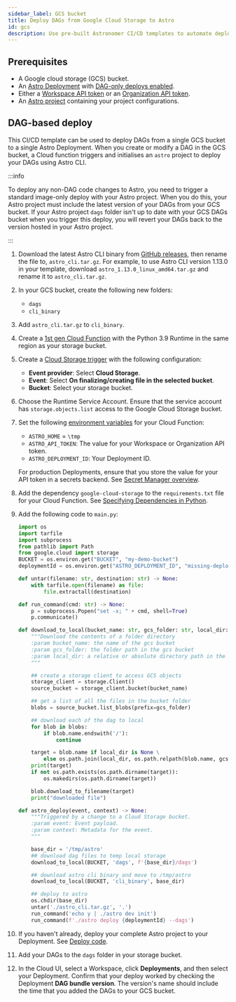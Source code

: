 ```yaml
---
sidebar_label: GCS bucket
title: Deploy DAGs from Google Cloud Storage to Astro
id: gcs
description: Use pre-built Astronomer CI/CD templates to automate deploying Apache Airflow DAGs to Astro using Google Cloud Storage.
---
```


## Prerequisites

- A Google cloud storage (GCS) bucket.
- An [Astro Deployment](create-deployment.md) with [DAG-only deploys enabled](deploy-code.md#enable-dag-only-deploys-on-a-deployment).
- Either a [Workspace API token](workspace-api-tokens.md) or an [Organization API token](organization-api-tokens.md).
- An [Astro project](create-first-dag.md) containing your project configurations.

## DAG-based deploy

This CI/CD template can be used to deploy DAGs from a single GCS bucket to a single Astro Deployment. When you create or modify a DAG in the GCS bucket, a Cloud function triggers and initialises an `astro` project to deploy your DAGs using Astro CLI.

:::info

To deploy any non-DAG code changes to Astro, you need to trigger a standard image-only deploy with your Astro project. When you do this, your Astro project must include the latest version of your DAGs from your GCS bucket. If your Astro project `dags` folder isn't up to date with your GCS DAGs bucket when you trigger this deploy, you will revert your DAGs back to the version hosted in your Astro project.

:::

1. Download the latest Astro CLI binary from [GitHub releases](https://github.com/astronomer/astro-cli/releases), then rename the file to, `astro_cli.tar.gz`. For example, to use Astro CLI version 1.13.0 in your template, download `astro_1.13.0_linux_amd64.tar.gz` and rename it to `astro_cli.tar.gz`.
2. In your GCS bucket, create the following new folders:

    - `dags`
    - `cli_binary`

3. Add `astro_cli.tar.gz` to `cli_binary`.
4. Create a [1st gen Cloud Function](https://cloud.google.com/functions/docs/console-quickstart-1st-gen#create_a_function) with the Python 3.9 Runtime in the same region as your storage bucket.
5. Create a [Cloud Storage trigger](https://cloud.google.com/functions/docs/calling/storage) with the following configuration: 

    - **Event provider**: Select **Cloud Storage**.
    - **Event**: Select **On finalizing/creating file in the selected bucket**.
    - **Bucket**: Select your storage bucket.

6. Choose the Runtime Service Account. Ensure that the service account has `storage.objects.list` access to the Google Cloud Storage bucket.

7. Set the following [environment variables](https://cloud.google.com/functions/docs/configuring/env-var#setting_runtime_environment_variables) for your Cloud Function:

    - `ASTRO_HOME` = `\tmp`
    - `ASTRO_API_TOKEN`: The value for your Workspace or Organization API token.
    - `ASTRO_DEPLOYMENT_ID`: Your Deployment ID.

    For production Deployments, ensure that you store the value for your API token in a secrets backend. See [Secret Manager overview](https://cloud.google.com/secret-manager/docs/overview).

8. Add the dependency `google-cloud-storage` to the `requirements.txt` file for your Cloud Function. See [Specifying Dependencies in Python](https://cloud.google.com/functions/docs/writing/specifying-dependencies-python).

9. Add the following code to `main.py`:

    ```python
    import os
    import tarfile
    import subprocess
    from pathlib import Path
    from google.cloud import storage
    BUCKET = os.environ.get("BUCKET", "my-demo-bucket")
    deploymentId = os.environ.get("ASTRO_DEPLOYMENT_ID", "missing-deployment-id")

    def untar(filename: str, destination: str) -> None:
        with tarfile.open(filename) as file:
            file.extractall(destination)
    
    def run_command(cmd: str) -> None:
        p = subprocess.Popen("set -x; " + cmd, shell=True)
        p.communicate()

    def download_to_local(bucket_name: str, gcs_folder: str, local_dir: str = None) -> None:
        """Download the contents of a folder directory
        :param bucket_name: the name of the gcs bucket
        :param gcs_folder: the folder path in the gcs bucket
        :param local_dir: a relative or absolute directory path in the local file system
        """

        ## create a storage client to access GCS objects
        storage_client = storage.Client()
        source_bucket = storage_client.bucket(bucket_name)

        ## get a list of all the files in the bucket folder
        blobs = source_bucket.list_blobs(prefix=gcs_folder)

        ## download each of the dag to local
        for blob in blobs:
            if blob.name.endswith('/'):
                continue

        target = blob.name if local_dir is None \
            else os.path.join(local_dir, os.path.relpath(blob.name, gcs_folder))
        print(target)
        if not os.path.exists(os.path.dirname(target)):
            os.makedirs(os.path.dirname(target))

        blob.download_to_filename(target)
        print("downloaded file")
    
    def astro_deploy(event, context) -> None:
        """Triggered by a change to a Cloud Storage bucket.
        :param event: Event payload.
        :param context: Metadata for the event.
        """

        base_dir = '/tmp/astro'
        ## download dag files to temp local storage
        download_to_local(BUCKET, 'dags', f'{base_dir}/dags')
    
        ## download astro cli binary and move to /tmp/astro
        download_to_local(BUCKET, 'cli_binary', base_dir)

        ## deploy to astro
        os.chdir(base_dir)
        untar('./astro_cli.tar.gz', '.')
        run_command('echo y | ./astro dev init')
        run_command(f'./astro deploy {deploymentId} --dags')
    ```

10. If you haven't already, deploy your complete Astro project to your Deployment. See [Deploy code](deploy-code.md).
11. Add your DAGs to the `dags` folder in your storage bucket.
12. In the Cloud UI, select a Workspace, click **Deployments**, and then select your Deployment. Confirm that your deploy worked by checking the Deployment **DAG bundle version**. The version's name should include the time that you added the DAGs to your GCS bucket. 
